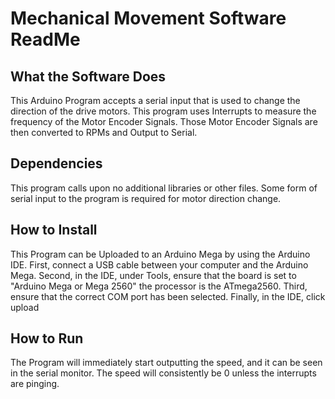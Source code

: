 # Mechanical Movement Software ReadMe
## What the Software Does
This Arduino Program accepts a serial input that is used to change the direction of the drive motors. 
This program uses Interrupts to measure the frequency of the Motor Encoder Signals.
Those Motor Encoder Signals are then converted to RPMs and Output to Serial.

## Dependencies
This program calls upon no additional libraries or other files.
Some form of serial input to the program is required for motor direction change.

## How to Install
This Program can be Uploaded to an Arduino Mega by using the Arduino IDE.
First, connect a USB cable between your computer and the Arduino Mega.
Second, in the IDE, under Tools, ensure that the board is set to "Arduino Mega or Mega 2560" the processor is the ATmega2560.
Third, ensure that the correct COM port has been selected.
Finally, in the IDE, click upload

## How to Run
The Program will immediately start outputting the speed, and it can be seen in the serial monitor.
The speed will consistently be 0 unless the interrupts are pinging.
